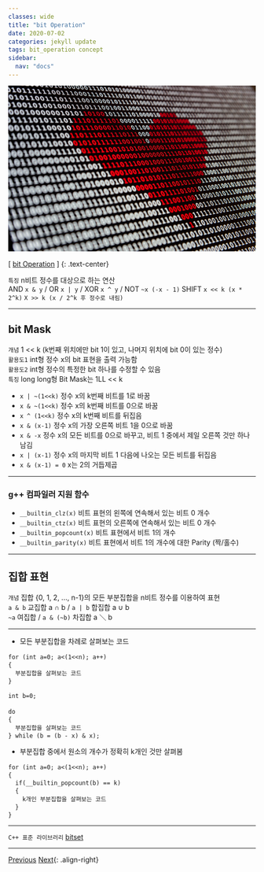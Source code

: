 ```yaml
---
classes: wide
title: "bit Operation"
date: 2020-07-02
categories: jekyll update
tags: bit_operation concept
sidebar:
  nav: "docs"
---
```


![Image of bit Operation](/assets/images/bit_operation.jpg "bit Operation")

[ [bit Operation](https://en.wikipedia.org/wiki/Bitwise_operation, "Wikipedia (bit Operation)") ]
{: .text-center}    

`특징` n비트 정수를 대상으로 하는 연산  
AND  `x & y` / OR `x | y` / XOR `x ^ y` / NOT `~x (-x - 1)`
SHIFT `x << k (x * 2^k)` `X >> k (x / 2^k 후 정수로 내림)`  

***

## bit Mask  

`개념` 1 << k (k번째 위치에만 bit 1이 있고, 나머지 위치에 bit 0이 있는 정수)  
`활용도1` int형 정수 x의 bit 표현을 출력 가능함  
`활용도2` int형 정수의 특정한 bit 하나를 수정할 수 있음  
`특징` long long형 Bit Mask는 1LL << k  

* `x | ~(1<<k)` 정수 x의 k번째 비트를 1로 바꿈
* `x & ~(1<<k)` 정수 x의 k번째 비트를 0으로 바꿈
* `x ^ (1<<k)` 정수 x의 k번째 비트를 뒤집음
* `x & (x-1)` 정수 x의 가장 오른쪽 비트 1을 0으로 바꿈
* `x & -x` 정수 x의 모든 비트를 0으로 바꾸고, 비트 1 중에서 제일 오른쪽 것만 하나 남김
* `x | (x-1)` 정수 x의 마지막 비트 1 다음에 나오는 모든 비트를 뒤집음
* `x & (x-1) = 0` x는 2의 거듭제곱

***

### g++ 컴파일러 지원 함수  

* `__builtin_clz(x)` 비트 표현의 왼쪽에 연속해서 있는 비트 0 개수
* `__builtin_ctz(x)` 비트 표현의 오른쪽에 연속해서 있는 비트 0 개수
* `__builtin_popcount(x)` 비트 표현에서 비트 1의 개수
* `__builtin_parity(x)` 비트 표현에서 비트 1의 개수에 대한 Parity (짝/홀수)

***

## 집합 표현  

`개념` 집합 {0, 1, 2, ..., n-1}의 모든 부분집합을 n비트 정수를 이용하여 표현  
`a & b` 교집합 a ∩ b / `a | b` 합집합 a ∪ b  
`~a` 여집합 / `a & (~b)` 차집합 a ＼ b  

***

* 모든 부분집합을 차례로 살펴보는 코드
```
for (int a=0; a<(1<<n); a++)
{
  부분집합을 살펴보는 코드
}
```
```
int b=0;

do
{
  부분집합을 살펴보는 코드
} while (b = (b - x) & x);
```   

* 부분집합 중에서 원소의 개수가 정확히 k개인 것만 살펴봄
```
for (int a=0; a<(1<<n); a++)
{
  if(__builtin_popcount(b) == k)
  {
    k개인 부분집합을 살펴보는 코드
  }
}
```

***

`C++ 표준 라이브러리` [bitset](https://changpulmu.github.io/jekyll/update/bitset-post/, "bitset")

***  


<a href="https://changpulmu.github.io/jekyll/update/Recursion-Algorithm-post/" class="btn btn--inverse btn--large">Previous</a>
<a href="https://changpulmu.github.io/jekyll/update/Brute-Force-Algorithm-post/" class="btn btn--inverse btn--large">Next</a>{: .align-right}
